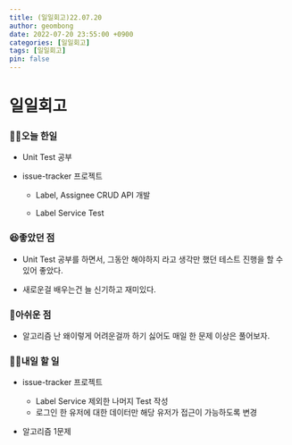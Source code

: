 ```yaml
---
title: (일일회고)22.07.20
author: geombong
date: 2022-07-20 23:55:00 +0900
categories: [일일회고]
tags: [일일회고]
pin: false
---
```


# 일일회고

### 👨‍💻오늘 한일

- Unit Test 공부

- issue-tracker 프로젝트
	- Label, Assignee CRUD API 개발

	- Label Service Test


### 😆좋았던 점

- Unit Test 공부를 하면서, 그동안 해야하지 라고 생각만 했던 테스트 진행을 할 수 있어 좋았다.

- 새로운걸 배우는건 늘 신기하고 재미있다.

### 🥺아쉬운 점

- 알고리즘 난 왜이렇게 어려운걸까 하기 싫어도 매일 한 문제 이상은 풀어보자.

### 👨‍💻내일 할 일

- issue-tracker 프로젝트
	- Label Service 제외한 나머지 Test 작성
	- 로그인 한 유저에 대한 데이터만 해당 유저가 접근이 가능하도록 변경

- 알고리즘 1문제
